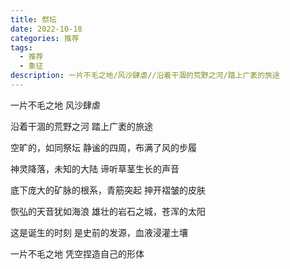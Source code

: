 ```yaml
---
title: 祭坛
date: 2022-10-18
categories: 推荐
tags:
  - 推荐
  - 象征
description: 一片不毛之地/风沙肆虐//沿着干涸的荒野之河/踏上广袤的旅途
---
```


一片不毛之地
风沙肆虐

沿着干涸的荒野之河
踏上广袤的旅途

空旷的，如同祭坛
静谧的四周，布满了风的步履

神灵降落，未知的大陆
谛听草茎生长的声音

底下庞大的矿脉的根系，青筋突起
抻开褶皱的皮肤

恢弘的天音犹如海浪
雄壮的岩石之城，苍浑的太阳

这是诞生的时刻
是史前的发源，血液浸灌土壤

一片不毛之地
凭空捏造自己的形体
